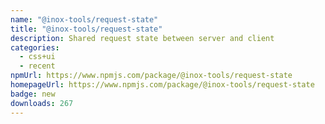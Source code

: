 ```yaml
---
name: "@inox-tools/request-state"
title: "@inox-tools/request-state"
description: Shared request state between server and client
categories:
  - css+ui
  - recent
npmUrl: https://www.npmjs.com/package/@inox-tools/request-state
homepageUrl: https://www.npmjs.com/package/@inox-tools/request-state
badge: new
downloads: 267
---
```

